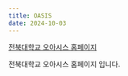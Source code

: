 ```yaml
---
title: OASIS 
date: 2024-10-03
---
```


[전북대학교 오아시스 홈페이지](https://oasis.jbnu.ac.kr/com)

<!--more-->

전북대학교 오아시스 홈페이지 입니다. 